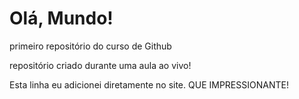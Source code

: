 # Olá, Mundo!
 primeiro repositório do curso de Github

 repositório criado durante uma aula ao vivo!
 
 Esta linha eu adicionei diretamente no site. QUE IMPRESSIONANTE!
 
